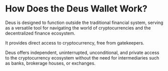# How Does the Deus Wallet Work?

Deus is designed to function outside the traditional financial system, serving as a versatile tool for navigating the world of cryptocurrencies and the decentralized finance ecosystem.

It provides direct access to cryptocurrency, free from gatekeepers.

Deus offers independent, uninterrupted, unconditional, and private access to the cryptocurrency ecosystem without the need for intermediaries such as banks, brokerage houses, or exchanges.